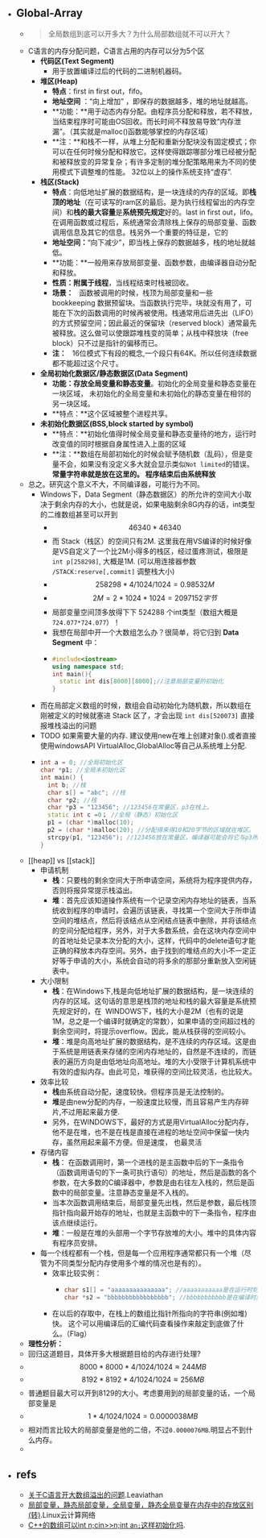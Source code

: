 - ## Global-Array
  - > 全局数组到底可以开多大？为什么局部数组就不可以开大？
  - C语言的内存分配问题，C语言占用的内存可以分为5个区
    - **代码区(Text Segment)**
      - 用于放置编译过后的代码的二进制机器码。
    - **堆区(Heap)**
      - **特点**：first in first out，fifo。
      - **地址空间** ：“向上增加” ，即保存的数据越多，堆的地址就越高。
      - **功能：**用于动态内存分配。由程序员分配和释放，若不释放，当结束程序时可能由OS回收。而长时间不释放易导致“内存泄漏”。（其实就是malloc()函数能够掌控的内存区域）
      - **注：**和栈不一样，从堆上分配和重新分配块没有固定模式；你可以在任何时候分配和释放它。这样使得跟踪哪部分堆已经被分配和被释放变的异常复杂；有许多定制的堆分配策略用来为不同的使用模式下调整堆的性能。 32位以上的操作系统支持“虚存”.
    - **栈区(Stack)**
      - **特点**：向低地址扩展的数据结构，是一块连续的内存的区域。即**栈顶的地址**（在可读写的ram区的最后。是为执行线程留出的内存空间）和**栈的最大容量**是**系统预先规定**好的。last in first out，lifo。在调用函数或过程后，系统通常会清除栈上保存的局部变量、函数调用信息及其它的信息。栈另外一个重要的特征是，它的
      - **地址空间：**“向下减少”，即当栈上保存的数据越多，栈的地址就越低。
      - **功能：**一般用来存放局部变量、函数参数，由编译器自动分配和释放。
      - **性质：**附属于**线程**，当线程结束时栈被回收。
      - **场景：**   函数被调用的时候，栈顶为局部变量和一些 bookkeeping 数据预留块。当函数执行完毕，块就没有用了，可能在下次的函数调用的时候再被使用。栈通常用后进先出（LIFO）的方式预留空间；因此最近的保留块（reserved block）通常最先被释放。这么做可以使跟踪堆栈变的简单；从栈中释放块（free block）只不过是指针的偏移而已。
      - **注：**   16位模式下有段的概念,一个段只有64K。所以任何连续数据都不能超过这个尺寸。
    - **全局初始化数据区/静态数据区(Data Segment)**
      - **功能：**存放**全局变量和静态变量**。初始化的全局变量和静态变量在一块区域， 未初始化的全局变量和未初始化的静态变量在相邻的另一块区域。
      - **特点：**这个区域被整个进程共享。
    - **未初始化数据区(BSS,block started by symbol)**
      - **特点：**初始化值得时候全局变量和静态变量待的地方，运行时改变值的同时根据自身属性进入上面的区域
      - **注：**数组在局部初始化的时候会赋予随机数（乱码），但是变量不会，如果没有没定义多大就会显示类似`Not limited`的错误。**常量字符串就是放在这里的。 程序结束后由系统释放**
  - 总之。研究这个意义不大，不同编译器，可能行为不同。
    - Windows下，Data Segment（静态数据区）的所允许的空间大小取决于剩余内存的大小，也就是说，如果电脑剩余8G内存的话，int类型的二维数组甚至可以开到
      - $$ 46340 * 46340$$
      - 而 Stack（栈区）的空间只有2M. 这里我在用VS编译的时候好像是VS自定义了一个比2M小得多的栈区，经过蛋疼测试，极限是`int p[258298]`, 大概是1M. (可以用连接器参数 `/STACK:reserve[,commit]` 调整栈大小)
      - $$258298 * 4 / 1024 / 1024 = 0.98532M$$
      - $$2M = 2*1024*1024=2097152字节$$
      - 局部变量空间顶多放得下下 524288 个int类型（数组大概是`724.077*724.077`）！
      - 我想在局部中开一个大数组怎么办？很简单，将它归到 __Data Segment__ 中：
      - ```cpp
        #include<iostream>
        using namespace std;
        int main(){
          static int dis[8000][8000];//注意局部变量的初始化
        }
        ```
    - 而在局部定义数组的时候，数组会自动初始化为随机数，所以数组在刚被定义的时候就塞进 Stack 区了，才会出现 `int dis[520073]` 直接报堆栈溢出的问题
    - TODO 如果需要大量的内存. 建议使用new在堆上创建对象().或者直接使用windowsAPI VirtualAlloc,GlobalAlloc等自己从系统堆上分配.
    - ```cpp
      int a = 0; //全局初始化区
      char *p1; //全局未初始化区
      int main() {
        int b; //栈
        char s[] = "abc"; //栈
        char *p2; //栈
        char *p3 = "123456"; //123456在常量区，p3在栈上。
        static int c =0； //全局（静态）初始化区
        p1 = (char *)malloc(10);
        p2 = (char *)malloc(20); //分配得来得10和20字节的区域就在堆区。
        strcpy(p1, "123456"); //123456放在常量区，编译器可能会将它与p3所指向的"123456"优化成一个地方。
      }
      ```
  - [[heap]] vs [[stack]]
    - 申请机制
      - **栈**：只要栈的剩余空间大于所申请空间，系统将为程序提供内存，否则将报异常提示栈溢出。
      - **堆**：首先应该知道操作系统有一个记录空闲内存地址的链表，当系统收到程序的申请时，会遍历该链表，寻找第一个空间大于所申请空间的堆结点，然后将该结点从空闲结点链表中删除，并将该结点的空间分配给程序，另外，对于大多数系统，会在这块内存空间中的首地址处记录本次分配的大小，这样，代码中的delete语句才能正确的释放本内存空间。另外，由于找到的堆结点的大小不一定正好等于申请的大小，系统会自动的将多余的那部分重新放入空闲链表中。
    - 大小限制
      - **栈**：在Windows下,栈是向低地址扩展的数据结构，是一块连续的内存的区域。这句话的意思是栈顶的地址和栈的最大容量是系统预先规定好的，在  WINDOWS下，栈的大小是2M（也有的说是1M，总之是一个编译时就确定的常数），如果申请的空间超过栈的剩余空间时，将提示overflow。因此，能从栈获得的空间较小。
      - **堆**：堆是向高地址扩展的数据结构，是不连续的内存区域。这是由于系统是用链表来存储的空闲内存地址的，自然是不连续的，而链表的遍历方向是由低地址向高地址。堆的大小受限于计算机系统中有效的虚拟内存。由此可见，堆获得的空间比较灵活，也比较大。
    - 效率比较
      - **栈**由系统自动分配，速度较快。但程序员是无法控制的。
      - **堆**是由new分配的内存，一般速度比较慢，而且容易产生内存碎片,不过用起来最方便.
      - 另外，在WINDOWS下，最好的方式是用VirtualAlloc分配内存，他不是在堆，也不是在栈是直接在进程的地址空间中保留一快内存，虽然用起来最不方便。但是速度， 也最灵活
    - 存储内容
      - **栈**： 在函数调用时，第一个进栈的是主函数中后的下一条指令（函数调用语句的下一条可执行语句）的地址，然后是函数的各个参数，在大多数的C编译器中，参数是由右往左入栈的，然后是函数中的局部变量。注意静态变量是不入栈的。
      - 当本次函数调用结束后，局部变量先出栈，然后是参数，最后栈顶指针指向最开始存的地址，也就是主函数中的下一条指令，程序由该点继续运行。
      - **堆**：一般是在堆的头部用一个字节存放堆的大小。堆中的具体内容有程序员安排。
    - 每一个线程都有一个栈，但是每一个应用程序通常都只有一个堆（尽管为不同类型分配内存使用多个堆的情况也是有的）。
      - 效率比较实例：
        - ```cpp
          char s1[] = "aaaaaaaaaaaaaaa"; //aaaaaaaaaaa是在运行时刻赋值的；
          char *s2 = "bbbbbbbbbbbbbbbbb"; //bbbbbbbbbbb是在编译时就确定的；
          ```
      - 在以后的存取中，在栈上的数组比指针所指向的字符串(例如堆)快。 这个可以用编译后的汇编代码查看操作来敲定到底做了什么。（Flag）
  - **理性分析：**
  - 回归这道题目，具体开多大根据题目给的内存进行处理?
  - $$8000 * 8000 * 4 / 1024 / 1024 ≈ 244 MB$$
  - $$8192 * 8192 * 4 / 1024 / 1024 ≈ 256 MB$$
  - 普通题目最大可以开到8129的大小。考虑要用到的局部变量的话，一个局部变量是
  - $$1 * 4 / 1024 / 1024 = 0.0000038MB$$
  - 相对而言比较大的局部变量是他的二倍，不过`0.0000076MB`.明显占不到什么内存。
  -
- ## refs
  - [关于C语言开大数组溢出的问题](https://blog.csdn.net/qq_21882325/article/details/65445810).Leaviathan
  - [局部变量，静态局部变量，全局变量，静态全局变量在内存中的存放区别(转)](https://www.cnblogs.com/bakari/archive/2012/08/05/2623637.html).Linux云计算网络
  - [C++的数组可以int n;cin>>n;int a`n;`这样初始化吗](https://segmentfault.com/q/1010000006672117).